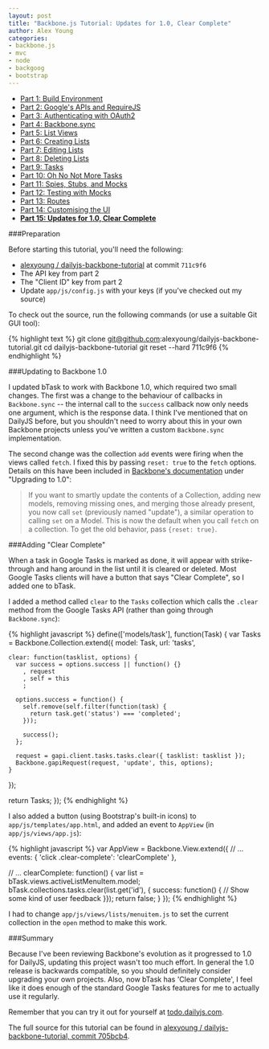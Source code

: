 ```yaml
---
layout: post
title: "Backbone.js Tutorial: Updates for 1.0, Clear Complete"
author: Alex Young
categories: 
- backbone.js
- mvc
- node
- backgoog
- bootstrap
---
```


<ul class="parts">
  <li><a href="http://dailyjs.com/2012/11/29/backbone-tutorial-1/">Part 1: Build Environment</a></li>
  <li><a href="http://dailyjs.com/2012/12/06/backbone-tutorial-2/">Part 2: Google's APIs and RequireJS</a></li>
  <li><a href="http://dailyjs.com/2012/12/13/backbone-tutorial-3/">Part 3: Authenticating with OAuth2</a></li>
  <li><a href="http://dailyjs.com/2012/12/20/backbone-tutorial-4/">Part 4: Backbone.sync</a></li>
  <li><a href="http://dailyjs.com/2012/12/27/backbone-tutorial-5/">Part 5: List Views</a></li>
  <li><a href="http://dailyjs.com/2013/01/03/backbone-tutorial-6/">Part 6: Creating Lists</a></li>
  <li><a href="http://dailyjs.com/2013/01/10/backbone-tutorial-7/">Part 7: Editing Lists</a></li>
  <li><a href="http://dailyjs.com/2013/01/17/backbone-tutorial-8/">Part 8: Deleting Lists</a></li>
  <li><a href="http://dailyjs.com/2013/01/24/backbone-tutorial-9/">Part 9: Tasks</a></li>
  <li><a href="http://dailyjs.com/2013/01/31/backbone-tutorial-10/">Part 10: Oh No Not More Tasks</a></li>
  <li><a href="http://dailyjs.com/2013/02/07/backbone-tutorial-11/">Part 11: Spies, Stubs, and Mocks</a></li>
  <li><a href="http://dailyjs.com/2013/02/14/backbone-tutorial-12/">Part 12: Testing with Mocks</a></li>
  <li><a href="http://dailyjs.com/2013/03/07/backbone-tutorial-13/">Part 13: Routes</a></li>
  <li><a href="http://dailyjs.com/2013/03/14/backbone-tutorial-14/">Part 14: Customising the UI</a></li>
  <li><a href="http://dailyjs.com/2013/03/28/backbone-tutorial-15/"><strong>Part 15: Updates for 1.0, Clear Complete</strong></a></li>
</ul>

###Preparation

Before starting this tutorial, you'll need the following:

* [alexyoung / dailyjs-backbone-tutorial](https://github.com/alexyoung/dailyjs-backbone-tutorial) at commit `711c9f6`
* The API key from part 2
* The "Client ID" key from part 2
* Update `app/js/config.js` with your keys (if you've checked out my source)

To check out the source, run the following commands (or use a suitable Git GUI tool):

{% highlight text %}
git clone git@github.com:alexyoung/dailyjs-backbone-tutorial.git
cd dailyjs-backbone-tutorial
git reset --hard 711c9f6
{% endhighlight %}

###Updating to Backbone 1.0

I updated bTask to work with Backbone 1.0, which required two small changes.  The first was a change to the behaviour of callbacks in `Backbone.sync` -- the internal call to the `success` callback now only needs one argument, which is the response data.  I think I've mentioned that on DailyJS before, but you shouldn't need to worry about this in your own Backbone projects unless you've written a custom `Backbone.sync` implementation.

The second change was the collection `add` events were firing when the views called `fetch`.  I fixed this by passing `reset: true` to the `fetch` options.  Details on this have been included in [Backbone's documentation](http://backbonejs.org/) under "Upgrading to 1.0":

> If you want to smartly update the contents of a Collection, adding new models, removing missing ones, and merging those already present, you now call `set` (previously named "update"), a similar operation to calling `set` on a Model. This is now the default when you call `fetch` on a collection. To get the old behavior, pass `{reset: true}`.

###Adding "Clear Complete"

When a task in Google Tasks is marked as done, it will appear with strike-through and hang around in the list until it is cleared or deleted.  Most Google Tasks clients will have a button that says "Clear Complete", so I added one to bTask.

I added a method called `clear` to the `Tasks` collection which calls the `.clear` method from the Google Tasks API (rather than going through `Backbone.sync`):

{% highlight javascript %}
define(['models/task'], function(Task) {
  var Tasks = Backbone.Collection.extend({
    model: Task,
    url: 'tasks',

    clear: function(tasklist, options) {
      var success = options.success || function() {}
        , request
        , self = this
        ;

      options.success = function() {
        self.remove(self.filter(function(task) {
          return task.get('status') === 'completed';
        }));

        success();
      };

      request = gapi.client.tasks.tasks.clear({ tasklist: tasklist });
      Backbone.gapiRequest(request, 'update', this, options);
    }
  });

  return Tasks;
});
{% endhighlight %}

I also added a button (using Bootstrap's built-in icons) to `app/js/templates/app.html`, and added an event to `AppView` (in `app/js/views/app.js`):

{% highlight javascript %}
var AppView = Backbone.View.extend({
  // ...
  events: {
    'click .clear-complete': 'clearComplete'
  },

  // ...
  clearComplete: function() {
    var list = bTask.views.activeListMenuItem.model;
    bTask.collections.tasks.clear(list.get('id'), { success: function() {
      // Show some kind of user feedback
    }});
    return false;
  }
});
{% endhighlight %}

I had to change `app/js/views/lists/menuitem.js` to set the current collection in the `open` method to make this work.

###Summary

Because I've been reviewing Backbone's evolution as it progressed to 1.0 for DailyJS, updating this project wasn't too much effort.  In general the 1.0 release is backwards compatible, so you should definitely consider upgrading your own projects.  Also, now bTask has 'Clear Complete', I feel like it does enough of the standard Google Tasks features for me to actually use it regularly.

Remember that you can try it out for yourself at [todo.dailyjs.com](http://todo.dailyjs.com/).

The full source for this tutorial can be found in [alexyoung / dailyjs-backbone-tutorial, commit 705bcb4](https://github.com/alexyoung/dailyjs-backbone-tutorial/commit/705bcb4cd27d1794e52291e3c2d20e72a3b56022).
